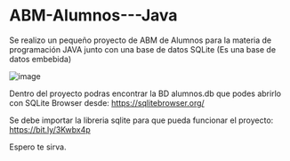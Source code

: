 # ABM-Alumnos---Java

Se realizo un pequeño proyecto de ABM de Alumnos para la materia de programación JAVA junto con una base de datos SQLite (Es una base de datos embebida)

![image](https://user-images.githubusercontent.com/74799475/166069505-01e71717-e140-416c-a2ce-b948ac0b9c0e.png)

Dentro del proyecto podras encontrar la BD alumnos.db que podes abrirlo con SQLite Browser desde: https://sqlitebrowser.org/

Se debe importar la libreria sqlite para que pueda funcionar el proyecto: https://bit.ly/3Kwbx4p

Espero te sirva.

